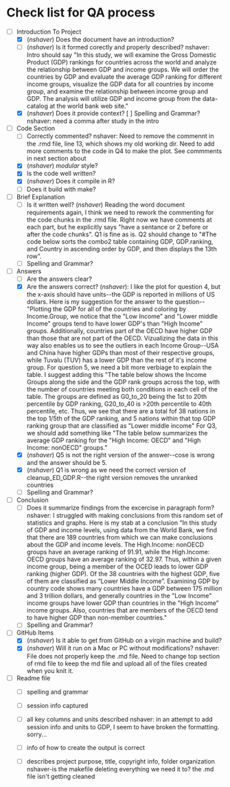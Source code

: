 # Check list for QA process 
- [ ] Introduction To Project
	- [x] (*nshaver*) Does the document have an introduction?
	- [ ] (*nshaver*) Is it formed corectly and properly described? nshaver: Intro should say "In this study, we will examine the Gross Domestic Product (GDP) rankings for countries across the world and analyze the relationship between GDP and income groups. We will order the countries by GDP and evaluate the average GDP ranking for different income groups, visualize the GDP data for all countries by income group, and examine the relationship between income group and GDP. The analysis will utilize GDP and income group from the data-catalog at the world bank web site."
	- [x] (*nshaver*) Does it provide context?
	[ ] Spelling and Grammar? nshaver: need a comma after study in the intro
- [ ] Code Section
	- [ ] Correctly commented? nshaver: Need to remove the commennt in the .rmd file, line 13, which shows my old working dir. Need to add more comments to the code in Q4 to make the plot. See commments in next section about 
	- [x] (*nshaver*) *modular* style?
	- [x] Is the code well written? 
	- [x] (*nshaver*) Does it compile in R? 
	- [ ] Does it build with make? 
- [ ] Brief Explanation
	- [ ] Is it written well? (*nshaver*) Reading the word document requirements again, I think we need to rework the commenting for the code chunks in the .rmd file. Right now we have comments at each part, but he explicitly says "have a sentance or 2 before or after the code chunks". Q1 is fine as is. Q2 should change to "#The code below sorts the combo2 table containing GDP, GDP.ranking, and  Country in ascending order by GDP, and then displays the 13th row".
	- [ ] Spelling and Grammar?
- [ ] Answers 
	- [ ] Are the answers clear?
	- [x] Are the answers correct? (*nshaver*): I like the plot for question 4, but the x-axis should have units--the GDP is reported in millions of US dollars. Here is my suggestion for the answer to the question--"Plotting the GDP for all of the countries and coloring by Income.Group, we notice that the "Low Income" and "Lower middle Income" groups tend to have lower GDP's than "High Income" groups. Additionally, countries part of the OECD have higher GDP than those that are not part of the OECD. Vizualizing the data in this way also enables us to see the outliers in each Income Group--USA and China have higher GDPs than most of their respective groups, while Tuvalu (TUV) has a lower GDP than the rest of it's income group. For question 5, we need a bit more verbiage to explain the table. I suggest adding this "The table below shows the Income Groups along the side and the GDP rank groups across the top, with the number of countries meeting both conditions in each cell of the table. The groups are defined as G0_to_20 being the 1st to 20th percentile by GDP ranking, G20_to_40 is >20th percentile to 40th percentile, etc. Thus, we see that there are a total fof 38 nations in the top 1/5th of the GDP ranking, and 5 nations within that top GDP ranking group that are classified as "Lower middle income" For Q3, we should add something like "The table below summarizes the average GDP ranking for the "High Income: OECD" and "High Income: nonOECD" groups."
	- [x] (*nshaver*) Q5 is not the right version of the answer--cose is wrong and the answer should be 5. 
	- [x] (*nshaver*) Q1 is wrong as we need the correct version of cleanup_ED_GDP.R--the right version removes the unranked countries
	- [ ] Spelling and Grammar?
- [ ] Conclusion
	- [ ] Does it summarize findings from the excercise in paragraph form? nshaver: I struggled with making conclusions from this random set of statistics and graphs. Here is my stab at a conclusion "In this study of GDP and income levels, using data from the World Bank, we find that there are 189 countries from which we can make conclusions about the GDP and income levels. The High.Income: nonOECD groups have an average ranking of 91.91, while the High.Income: OECD groups have an average ranking of 32.97. Thus, within a given income group, being a member of the OCED leads to lower GDP ranking (higher GDP). Of the 38 countries with the highest GDP, five of them are classified as “Lower Middle Income”. Examining GDP by country code shows many countries have a GDP between 175 million and 3 trillion dollars, and generally countries in the "Low Income" income groups have lower GDP than countries in the "High Income” income groups. Also, countries that are members of the OECD tend to have higher GDP than non-member countries."
	- [ ] Spelling and Grammar?
- [ ] GitHub Items
  - [x] (*nshaver*) Is it able to get from GitHub on a virgin machine and build? 
  - [x] (*nshaver*) Will it run on a Mac or PC without modifications?
  nshaver: File does not properly keep the .md file. Need to change top section of rmd file to keep the md file and upload all of the files created when you knit it.
- [ ] Readme file 
	- [ ] spelling and grammar
	- [ ] session info captured
	- [ ] all key columns and units described nshaver: in an attempt to add session info and units to GDP, I seem to have broken the formatting. sorry...
	- [ ] info of how to create the output is correct 
	- [ ] describes project purpose, title, copyright info, folder organization
	nshaver-is the makefile deleting everything we need it to? the .md file isn't getting cleaned
	 
